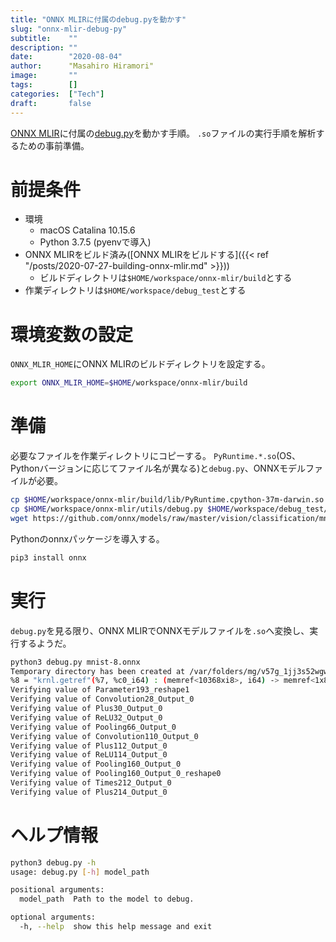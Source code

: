 ```yaml
---
title: "ONNX MLIRに付属のdebug.pyを動かす"
slug: "onnx-mlir-debug-py"
subtitle:    ""
description: ""
date:        "2020-08-04"
author:      "Masahiro Hiramori"
image:       ""
tags:        []
categories:  ["Tech"]
draft:       false
---
```


[ONNX MLIR](https://github.com/onnx/onnx-mlir)に付属の[debug.py](https://github.com/onnx/onnx-mlir/blob/master/utils/debug.py)を動かす手順。
`.so`ファイルの実行手順を解析するための事前準備。

# 前提条件

- 環境
  - macOS Catalina 10.15.6
  - Python 3.7.5 (pyenvで導入)
- ONNX MLIRをビルド済み([ONNX MLIRをビルドする]({{< ref "/posts/2020-07-27-building-onnx-mlir.md" >}}))
  - ビルドディレクトリは`$HOME/workspace/onnx-mlir/build`とする
- 作業ディレクトリは`$HOME/workspace/debug_test`とする

# 環境変数の設定

`ONNX_MLIR_HOME`にONNX MLIRのビルドディレクトリを設定する。

```bash
export ONNX_MLIR_HOME=$HOME/workspace/onnx-mlir/build
```

# 準備

必要なファイルを作業ディレクトリにコピーする。
`PyRuntime.*.so`(OS、Pythonバージョンに応じてファイル名が異なる)と`debug.py`、ONNXモデルファイルが必要。

```bash
cp $HOME/workspace/onnx-mlir/build/lib/PyRuntime.cpython-37m-darwin.so $HOME/workspace/debug_test/
cp $HOME/workspace/onnx-mlir/utils/debug.py $HOME/workspace/debug_test/
wget https://github.com/onnx/models/raw/master/vision/classification/mnist/model/mnist-8.onnx
```

Pythonのonnxパッケージを導入する。

```bash
pip3 install onnx
```

# 実行

`debug.py`を見る限り、ONNX MLIRでONNXモデルファイルを`.so`へ変換し、実行するようだ。

```bash
python3 debug.py mnist-8.onnx
Temporary directory has been created at /var/folders/mg/v57g_1jj3s52wgwtd61rt8t80000gn/T/tmp1megvpue
%8 = "krnl.getref"(%7, %c0_i64) : (memref<10368xi8>, i64) -> memref<1x8x18x18xf32>
Verifying value of Parameter193_reshape1
Verifying value of Convolution28_Output_0
Verifying value of Plus30_Output_0
Verifying value of ReLU32_Output_0
Verifying value of Pooling66_Output_0
Verifying value of Convolution110_Output_0
Verifying value of Plus112_Output_0
Verifying value of ReLU114_Output_0
Verifying value of Pooling160_Output_0
Verifying value of Pooling160_Output_0_reshape0
Verifying value of Times212_Output_0
Verifying value of Plus214_Output_0
```

# ヘルプ情報

```bash
python3 debug.py -h
usage: debug.py [-h] model_path

positional arguments:
  model_path  Path to the model to debug.

optional arguments:
  -h, --help  show this help message and exit
```


